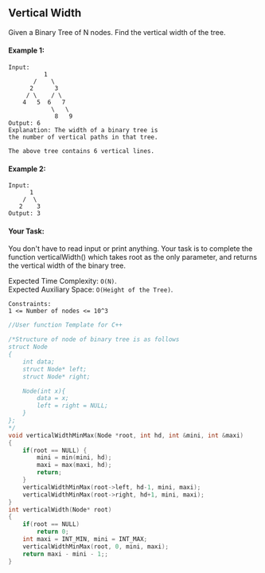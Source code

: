 ## Vertical Width

Given a Binary Tree of N nodes. Find the vertical width of the tree.

#### Example 1:

```
Input:
          1
       /    \
      2      3
     / \    / \
    4   5  6   7
            \   \
             8   9
Output: 6
Explanation: The width of a binary tree is
the number of vertical paths in that tree.

The above tree contains 6 vertical lines.
```

#### Example 2:

```
Input:
      1
    /  \
   2    3
Output: 3

```

#### Your Task:

You don't have to read input or print anything. Your task is to complete the function verticalWidth() which takes root as the only parameter, and returns the vertical width of the binary tree.

Expected Time Complexity: `O(N)`.  
Expected Auxiliary Space: `O(Height of the Tree)`.

```
Constraints:
1 <= Number of nodes <= 10^3
```

```c++
//User function Template for C++

/*Structure of node of binary tree is as follows
struct Node
{
    int data;
    struct Node* left;
    struct Node* right;

    Node(int x){
        data = x;
        left = right = NULL;
    }
};
*/
void verticalWidthMinMax(Node *root, int hd, int &mini, int &maxi)
{
    if(root == NULL) {
        mini = min(mini, hd);
        maxi = max(maxi, hd);
        return;
    }
    verticalWidthMinMax(root->left, hd-1, mini, maxi);
    verticalWidthMinMax(root->right, hd+1, mini, maxi);
}
int verticalWidth(Node* root)
{
    if(root == NULL)
        return 0;
    int maxi = INT_MIN, mini = INT_MAX;
    verticalWidthMinMax(root, 0, mini, maxi);
    return maxi - mini - 1;;
}
```
